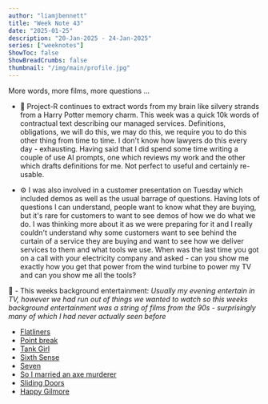 ```yaml
---
author: "liamjbennett"
title: "Week Note 43"
date: "2025-01-25"
description: "20-Jan-2025 - 24-Jan-2025"
series: ["weeknotes"]
ShowToc: false
ShowBreadCrumbs: false
thumbnail: "/img/main/profile.jpg"
---
```


More words, more films, more questions ...

* 📜 Project-R continues to extract words from my brain like silvery strands from a Harry Potter memory charm. This week was a quick 10k words of contractual text describing our managed services. Definitions, obligations, we will do this, we may do this, we require you to do this other thing from time to time. I don't know how lawyers do this every day - exhausting. Having said that I did spend some time writing a couple of use AI prompts, one which reviews my work and the other which drafts definitions for me. Not perfect to useful and certainly re-usable.

* ⚙️ I was also involved in a customer presentation on Tuesday which included demos as well as the usual barrage of questions. Having lots of questions I can understand, people want to know what they are buying, but it's rare for customers to want to see demos of how we do what we do. I was thinking more about it as we were preparing for it and I really couldn't understand why some customers want to see behind the curtain of a service they are buying and want to see how we deliver services to them and what tools we use. When was the last time you got on a call with your electricity company and asked - can you show me exactly how you get that power from the wind turbine to power my TV and can you show me all the tools?

🎥 - This weeks background entertainment: 
*Usually my evening entertain in TV, however we had run out of things we wanted to watch so this weeks background entertainment was a string of films from the 90s - surprisingly many of which I had never actually seen before*

* [Flatliners](https://www.imdb.com/title/tt0099582/)
* [Point break](https://www.imdb.com/title/tt0102685)
* [Tank Girl](https://www.imdb.com/title/tt0114614)
* [Sixth Sense](https://www.imdb.com/title/tt0167404)
* [Seven](https://www.imdb.com/title/tt0114369)
* [So I married an axe murderer](https://www.imdb.com/title/tt0108174)
* [Sliding Doors](https://www.imdb.com/title/tt0120148)
* [Happy Gilmore](https://www.imdb.com/title/tt0116483)